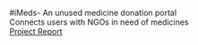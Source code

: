 #iMeds- An unused medicine donation portal    
Connects users with NGOs in need of medicines   
[Project Report](https://github.com/riyahemani/mini-project/files/11859261/Riya.Hemani_A3_16010121065_MP.Expt-6.pdf)
